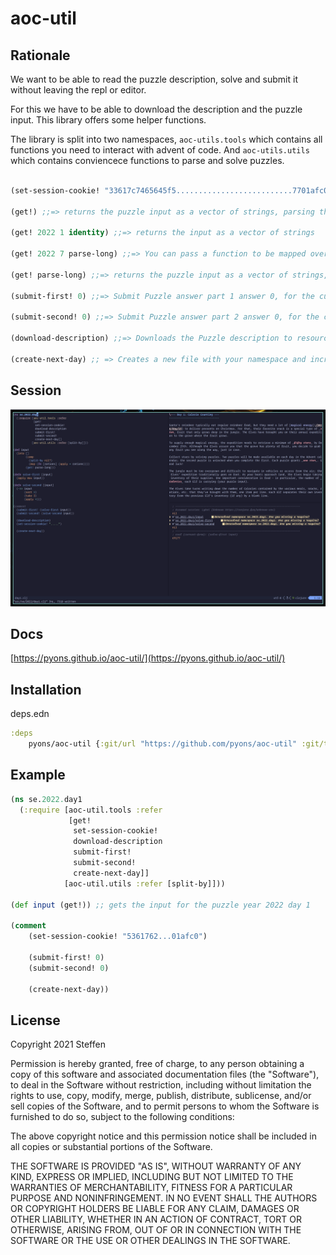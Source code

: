 # aoc-util


## Rationale

We want to be able to read the puzzle description, solve and submit it without leaving the repl or editor.

For this we have to be able to download the description and the puzzle input. This library offers some helper functions.

The library is split into two namespaces, `aoc-utils.tools` which contains all functions you need to interact with advent of code.
And `aoc-utils.utils` which contains conviencece functions to parse and solve puzzles.

```clojure

(set-session-cookie! "33617c7465645f5..........................7701afc0")

(get!) ;;=> returns the puzzle input as a vector of strings, parsing the current namespace to infer the puzzle day

(get! 2022 1 identity) ;;=> returns the input as a vector of strings

(get! 2022 7 parse-long) ;;=> You can pass a function to be mapped over the lines

(get! parse-long) ;;=> returns the puzzle input as a vector of strings, mapping parse-long over each line

(submit-first! 0) ;;=> Submit Puzzle answer part 1 answer 0, for the current namespace

(submit-second! 0) ;;=> Submit Puzzle answer part 2 answer 0, for the current namespace

(download-description) ;;=> Downloads the Puzzle description to resources/puzzle/{YEAR}/{DAY}.md and converts it to markdown

(create-next-day) ;; => Creates a new file with your namespace and increasing the day value. e.g. se.2022.day1 -> se.2022.day2
```

## Session

![nvim session](https://github.com/Pyons/aoc-util/blob/master/day1.png?raw=true)

## Docs

[https://pyons.github.io/aoc-util/](https://pyons.github.io/aoc-util/)


## Installation

deps.edn

```clojure
:deps
    pyons/aoc-util {:git/url "https://github.com/pyons/aoc-util" :git/tag "v0.2.2" :git/sha "6010da5"}
```

## Example

```clojure
(ns se.2022.day1
  (:require [aoc-util.tools :refer
             [get!
              set-session-cookie!
              download-description
              submit-first!
              submit-second!
              create-next-day]]
            [aoc-util.utils :refer [split-by]]))

(def input (get!)) ;; gets the input for the puzzle year 2022 day 1

(comment
    (set-session-cookie! "5361762...01afc0")

    (submit-first! 0)
    (submit-second! 0)
 
    (create-next-day))
```

## License

Copyright 2021 Steffen

Permission is hereby granted, free of charge, to any person obtaining a copy of this software and associated documentation files (the "Software"), to deal in the Software without restriction, including without limitation the rights to use, copy, modify, merge, publish, distribute, sublicense, and/or sell copies of the Software, and to permit persons to whom the Software is furnished to do so, subject to the following conditions:

The above copyright notice and this permission notice shall be included in all copies or substantial portions of the Software.

THE SOFTWARE IS PROVIDED "AS IS", WITHOUT WARRANTY OF ANY KIND, EXPRESS OR IMPLIED, INCLUDING BUT NOT LIMITED TO THE WARRANTIES OF MERCHANTABILITY, FITNESS FOR A PARTICULAR PURPOSE AND NONINFRINGEMENT. IN NO EVENT SHALL THE AUTHORS OR COPYRIGHT HOLDERS BE LIABLE FOR ANY CLAIM, DAMAGES OR OTHER LIABILITY, WHETHER IN AN ACTION OF CONTRACT, TORT OR OTHERWISE, ARISING FROM, OUT OF OR IN CONNECTION WITH THE SOFTWARE OR THE USE OR OTHER DEALINGS IN THE SOFTWARE.
